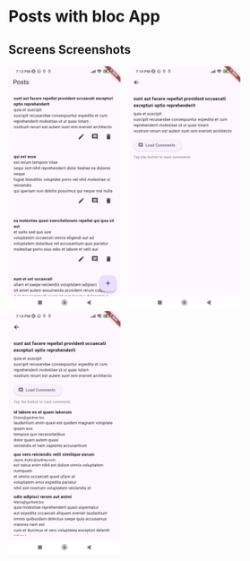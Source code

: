 # Posts with bloc App

## Screens Screenshots

<div>
  <img src="screenshots/posts_list_screen.jpg" alt="Splash Screen" width="200" style="display: inline-block; margin-right: 10px;"/>
  <img src="screenshots/post_screen.jpg" alt="Sign Up Screen" width="200" style="display: inline-block; margin-right: 10px;"/>
  <img src="screenshots/comments_loaded.jpg" alt="Sign In Screen" width="200" style="display: inline-block; margin-right: 10px;"/>
</div>
